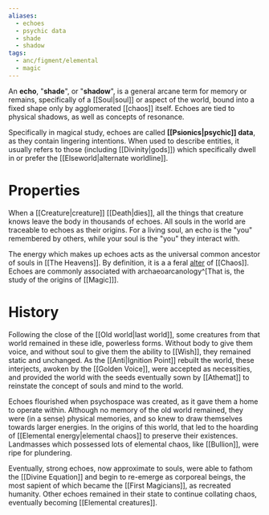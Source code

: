 ```yaml
---
aliases:
  - echoes
  - psychic data
  - shade
  - shadow
tags:
  - anc/figment/elemental
  - magic
---
```

An **echo**, "**shade**", or "**shadow**", is a general arcane term for memory or remains, specifically of a [[Soul|soul]] or aspect of the world, bound into a fixed shape only by agglomerated [[chaos]] itself. Echoes are tied to physical shadows, as well as concepts of resonance. 

Specifically in magical study, echoes are called **[[Psionics|psychic]] data**, as they contain lingering intentions. When used to describe entities, it usually refers to those (including [[Divinity|gods]]) which specifically dwell in or prefer the [[Elseworld|alternate worldline]].
# Properties

When a [[Creature|creature]] [[Death|dies]], all the things that creature knows leave the body in thousands of echoes. All souls in the world are traceable to echoes as their origins. For a living soul, an echo is the "you" remembered by others, while your soul is the "you" they interact with. 

The energy which makes up echoes acts as the universal common ancestor of souls in [[The Heavens]]. By definition, it is a a feral [alter](https://en.wiktionary.org/wiki/alter#English) of [[Chaos]]. Echoes are commonly associated with archaeoarcanology^[That is, the study of the origins of [[Magic]]].

# History
Following the close of the [[Old world|last world]], some creatures from that world remained in these idle, powerless forms. Without body to give them voice, and without soul to give them the ability to [[Wish]], they remained static and unchanged. As the [[Anti|Ignition Point]] rebuilt the world, these interjects, awoken by the [[Golden Voice]], were accepted as necessities, and provided the world with the seeds eventually sown by [[Athemat]] to reinstate the concept of souls and mind to the world.

Echoes flourished when psychospace was created, as it gave them a home to operate within. Although no memory of the old world remained, they were (in a sense) physical memories, and so knew to draw themselves towards larger energies. In the origins of this world, that led to the hoarding of [[Elemental energy|elemental chaos]] to preserve their existences. Landmasses which possessed lots of elemental chaos, like [[Bullion]], were ripe for plundering. 

Eventually, strong echoes, now approximate to souls, were able to fathom the [[Divine Equation]] and begin to re-emerge as corporeal beings, the most sapient of which became the [[First Magicians]], as recreated humanity. Other echoes remained in their state to continue collating chaos, eventually becoming [[Elemental creatures]].
